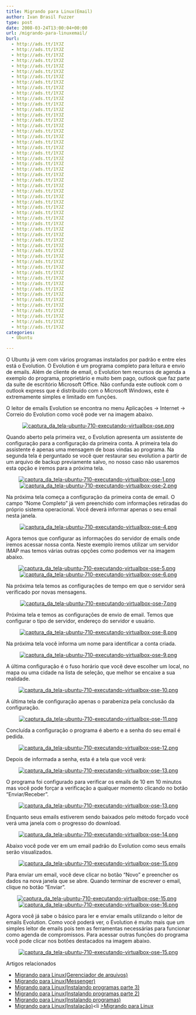 ```yaml
---
title: Migrando para Linux(Email)
author: Ivan Brasil Fuzzer
type: post
date: 2008-03-24T13:00:04+00:00
url: /migrando-para-linuxemail/
burl:
  - http://ads.tt/1YJZ
  - http://ads.tt/1YJZ
  - http://ads.tt/1YJZ
  - http://ads.tt/1YJZ
  - http://ads.tt/1YJZ
  - http://ads.tt/1YJZ
  - http://ads.tt/1YJZ
  - http://ads.tt/1YJZ
  - http://ads.tt/1YJZ
  - http://ads.tt/1YJZ
  - http://ads.tt/1YJZ
  - http://ads.tt/1YJZ
  - http://ads.tt/1YJZ
  - http://ads.tt/1YJZ
  - http://ads.tt/1YJZ
  - http://ads.tt/1YJZ
  - http://ads.tt/1YJZ
  - http://ads.tt/1YJZ
  - http://ads.tt/1YJZ
  - http://ads.tt/1YJZ
  - http://ads.tt/1YJZ
  - http://ads.tt/1YJZ
  - http://ads.tt/1YJZ
  - http://ads.tt/1YJZ
  - http://ads.tt/1YJZ
  - http://ads.tt/1YJZ
  - http://ads.tt/1YJZ
  - http://ads.tt/1YJZ
  - http://ads.tt/1YJZ
  - http://ads.tt/1YJZ
  - http://ads.tt/1YJZ
  - http://ads.tt/1YJZ
  - http://ads.tt/1YJZ
  - http://ads.tt/1YJZ
  - http://ads.tt/1YJZ
  - http://ads.tt/1YJZ
  - http://ads.tt/1YJZ
  - http://ads.tt/1YJZ
  - http://ads.tt/1YJZ
  - http://ads.tt/1YJZ
  - http://ads.tt/1YJZ
  - http://ads.tt/1YJZ
  - http://ads.tt/1YJZ
  - http://ads.tt/1YJZ
  - http://ads.tt/1YJZ
  - http://ads.tt/1YJZ
  - http://ads.tt/1YJZ
  - http://ads.tt/1YJZ
  - http://ads.tt/1YJZ
  - http://ads.tt/1YJZ
  - http://ads.tt/1YJZ
  - http://ads.tt/1YJZ
  - http://ads.tt/1YJZ
categories:
  - Ubuntu

---
```

O Ubuntu já vem com vários programas instalados por padrão e entre eles está o Evolution. O Evolution é um programa completo para leitura e envio de emails. Além de cliente de email, o Evolution tem recursos de agenda a exemplo do programa, proprietário e muito bem pago, outlook que faz parte da suíte de escritório Microsoft Office. Não confunda este outlook com o outlook express que é distribuído com o Microsoft Windows, este é extremamente simples e limitado em funções.

O leitor de emails Evolution se encontra no menu Aplicações -> Internet -> Correio do Evolution como você pode ver na imagem abaixo.

<center>
  <a href='http://www.ubuntero.com.br/wp-content/uploads/2008/03/captura_da_tela-ubuntu-710-executando-virtualbox-ose.png' title='captura_da_tela-ubuntu-710-executando-virtualbox-ose.png'><img src='http://www.ubuntero.com.br/wp-content/uploads/2008/03/captura_da_tela-ubuntu-710-executando-virtualbox-ose.thumbnail.png' alt='captura_da_tela-ubuntu-710-executando-virtualbox-ose.png' /></a>
</center>

Quando aberto pela primeira vez, o Evolution apresenta um assistente de configuração para a configuração da primeira conta. A primeira tela do assistente é apenas uma mensagem de boas vindas ao programa. Na segunda tela é perguntado se você quer restaurar seu evolution a partir de um arquivo de backup previamente salvo, no nosso caso não usaremos esta opção e iremos para a próxima tela.

<center>
  <a href='http://www.ubuntero.com.br/wp-content/uploads/2008/03/captura_da_tela-ubuntu-710-executando-virtualbox-ose-1.png' title='captura_da_tela-ubuntu-710-executando-virtualbox-ose-1.png'><img src='http://www.ubuntero.com.br/wp-content/uploads/2008/03/captura_da_tela-ubuntu-710-executando-virtualbox-ose-1.thumbnail.png' alt='captura_da_tela-ubuntu-710-executando-virtualbox-ose-1.png' /></a>&nbsp;&nbsp;<a href='http://www.ubuntero.com.br/wp-content/uploads/2008/03/captura_da_tela-ubuntu-710-executando-virtualbox-ose-2.png' title='captura_da_tela-ubuntu-710-executando-virtualbox-ose-2.png'><img src='http://www.ubuntero.com.br/wp-content/uploads/2008/03/captura_da_tela-ubuntu-710-executando-virtualbox-ose-2.thumbnail.png' alt='captura_da_tela-ubuntu-710-executando-virtualbox-ose-2.png' /></a>
</center>

Na próxima tela começa a configuração da primeira conta de email. O campo &#8220;Nome Completo&#8221; já vem preenchido com informações retiradas do próprio sistema operacional. Você deverá informar apenas o seu email nesta janela.

<center>
  <a href='http://www.ubuntero.com.br/wp-content/uploads/2008/03/captura_da_tela-ubuntu-710-executando-virtualbox-ose-4.png' title='captura_da_tela-ubuntu-710-executando-virtualbox-ose-4.png'><img src='http://www.ubuntero.com.br/wp-content/uploads/2008/03/captura_da_tela-ubuntu-710-executando-virtualbox-ose-4.thumbnail.png' alt='captura_da_tela-ubuntu-710-executando-virtualbox-ose-4.png' /></a>
</center>

Agora temos que configurar as informações do servidor de emails onde iremos acessar nossa conta. Neste exemplo iremos utilizar um servidor IMAP mas temos várias outras opções como podemos ver na imagem abaixo.

<center>
  <a href='http://www.ubuntero.com.br/wp-content/uploads/2008/03/captura_da_tela-ubuntu-710-executando-virtualbox-ose-5.png' title='captura_da_tela-ubuntu-710-executando-virtualbox-ose-5.png'><img src='http://www.ubuntero.com.br/wp-content/uploads/2008/03/captura_da_tela-ubuntu-710-executando-virtualbox-ose-5.thumbnail.png' alt='captura_da_tela-ubuntu-710-executando-virtualbox-ose-5.png' /></a>&nbsp;&nbsp;<a href='http://www.ubuntero.com.br/wp-content/uploads/2008/03/captura_da_tela-ubuntu-710-executando-virtualbox-ose-6.png' title='captura_da_tela-ubuntu-710-executando-virtualbox-ose-6.png'><img src='http://www.ubuntero.com.br/wp-content/uploads/2008/03/captura_da_tela-ubuntu-710-executando-virtualbox-ose-6.thumbnail.png' alt='captura_da_tela-ubuntu-710-executando-virtualbox-ose-6.png' /></a>
</center>

Na próxima tela temos as configurações de tempo em que o servidor será verificado por novas mensagens.

<center>
  <a href='http://www.ubuntero.com.br/wp-content/uploads/2008/03/captura_da_tela-ubuntu-710-executando-virtualbox-ose-7.png' title='captura_da_tela-ubuntu-710-executando-virtualbox-ose-7.png'><img src='http://www.ubuntero.com.br/wp-content/uploads/2008/03/captura_da_tela-ubuntu-710-executando-virtualbox-ose-7.thumbnail.png' alt='captura_da_tela-ubuntu-710-executando-virtualbox-ose-7.png' /></a>
</center>

Próxima tela e temos as configurações de envio de email. Temos que configurar o tipo de servidor, endereço do servidor e usuário.

<center>
  <a href='http://www.ubuntero.com.br/wp-content/uploads/2008/03/captura_da_tela-ubuntu-710-executando-virtualbox-ose-8.png' title='captura_da_tela-ubuntu-710-executando-virtualbox-ose-8.png'><img src='http://www.ubuntero.com.br/wp-content/uploads/2008/03/captura_da_tela-ubuntu-710-executando-virtualbox-ose-8.thumbnail.png' alt='captura_da_tela-ubuntu-710-executando-virtualbox-ose-8.png' /></a>
</center>

Na próxima tela você informa um nome para identificar a conta criada.

<center>
  <a href='http://www.ubuntero.com.br/wp-content/uploads/2008/03/captura_da_tela-ubuntu-710-executando-virtualbox-ose-9.png' title='captura_da_tela-ubuntu-710-executando-virtualbox-ose-9.png'><img src='http://www.ubuntero.com.br/wp-content/uploads/2008/03/captura_da_tela-ubuntu-710-executando-virtualbox-ose-9.thumbnail.png' alt='captura_da_tela-ubuntu-710-executando-virtualbox-ose-9.png' /></a>
</center>

A última configuração é o fuso horário que você deve escolher um local, no mapa ou uma cidade na lista de seleção, que melhor se encaixe a sua realidade.

<center>
  <a href='http://www.ubuntero.com.br/wp-content/uploads/2008/03/captura_da_tela-ubuntu-710-executando-virtualbox-ose-10.png' title='captura_da_tela-ubuntu-710-executando-virtualbox-ose-10.png'><img src='http://www.ubuntero.com.br/wp-content/uploads/2008/03/captura_da_tela-ubuntu-710-executando-virtualbox-ose-10.thumbnail.png' alt='captura_da_tela-ubuntu-710-executando-virtualbox-ose-10.png' /></a>
</center>

A última tela de configuração apenas o parabeniza pela conclusão da configuração.

<center>
  <a href='http://www.ubuntero.com.br/wp-content/uploads/2008/03/captura_da_tela-ubuntu-710-executando-virtualbox-ose-11.png' title='captura_da_tela-ubuntu-710-executando-virtualbox-ose-11.png'><img src='http://www.ubuntero.com.br/wp-content/uploads/2008/03/captura_da_tela-ubuntu-710-executando-virtualbox-ose-11.thumbnail.png' alt='captura_da_tela-ubuntu-710-executando-virtualbox-ose-11.png' /></a>
</center>

Concluída a configuração o programa é aberto e a senha do seu email é pedida.

<center>
  <a href='http://www.ubuntero.com.br/wp-content/uploads/2008/03/captura_da_tela-ubuntu-710-executando-virtualbox-ose-12.png' title='captura_da_tela-ubuntu-710-executando-virtualbox-ose-12.png'><img src='http://www.ubuntero.com.br/wp-content/uploads/2008/03/captura_da_tela-ubuntu-710-executando-virtualbox-ose-12.thumbnail.png' alt='captura_da_tela-ubuntu-710-executando-virtualbox-ose-12.png' /></a>
</center>

Depois de informada a senha, esta é a tela que você verá:

<center>
  <a href='http://www.ubuntero.com.br/wp-content/uploads/2008/03/captura_da_tela-ubuntu-710-executando-virtualbox-ose-13.png' title='captura_da_tela-ubuntu-710-executando-virtualbox-ose-13.png'><img src='http://www.ubuntero.com.br/wp-content/uploads/2008/03/captura_da_tela-ubuntu-710-executando-virtualbox-ose-13.thumbnail.png' alt='captura_da_tela-ubuntu-710-executando-virtualbox-ose-13.png' /></a>
</center>

O programa foi configurado para verificar os emails de 10 em 10 minutos mas você pode forçar a verificação a qualquer momento clicando no botão &#8220;Enviar/Receber&#8221;.

<center>
  <a href='http://www.ubuntero.com.br/wp-content/uploads/2008/03/captura_da_tela-ubuntu-710-executando-virtualbox-ose-13.png' title='captura_da_tela-ubuntu-710-executando-virtualbox-ose-13.png'><img src='http://www.ubuntero.com.br/wp-content/uploads/2008/03/captura_da_tela-ubuntu-710-executando-virtualbox-ose-13.thumbnail.png' alt='captura_da_tela-ubuntu-710-executando-virtualbox-ose-13.png' /></a>
</center>

Enquanto seus emails estiverem sendo baixados pelo método forçado você verá uma janela com o progresso do download.

<center>
  <a href='http://www.ubuntero.com.br/wp-content/uploads/2008/03/captura_da_tela-ubuntu-710-executando-virtualbox-ose-14.png' title='captura_da_tela-ubuntu-710-executando-virtualbox-ose-14.png'><img src='http://www.ubuntero.com.br/wp-content/uploads/2008/03/captura_da_tela-ubuntu-710-executando-virtualbox-ose-14.thumbnail.png' alt='captura_da_tela-ubuntu-710-executando-virtualbox-ose-14.png' /></a>
</center>

Abaixo você pode ver em um email padrão do Evolution como seus emails serão visualizados.

<center>
  <a href='http://www.ubuntero.com.br/wp-content/uploads/2008/03/captura_da_tela-ubuntu-710-executando-virtualbox-ose-15.png' title='captura_da_tela-ubuntu-710-executando-virtualbox-ose-15.png'><img src='http://www.ubuntero.com.br/wp-content/uploads/2008/03/captura_da_tela-ubuntu-710-executando-virtualbox-ose-15.thumbnail.png' alt='captura_da_tela-ubuntu-710-executando-virtualbox-ose-15.png' /></a>
</center>

Para enviar um email, você deve clicar no botão &#8220;Novo&#8221; e preencher os dados na nova janela que se abre. Quando terminar de escrever o email, clique no botão &#8220;Enviar&#8221;.

<center>
  <a href='http://www.ubuntero.com.br/wp-content/uploads/2008/03/captura_da_tela-ubuntu-710-executando-virtualbox-ose-15.png' title='captura_da_tela-ubuntu-710-executando-virtualbox-ose-15.png'><img src='http://www.ubuntero.com.br/wp-content/uploads/2008/03/captura_da_tela-ubuntu-710-executando-virtualbox-ose-15.thumbnail.png' alt='captura_da_tela-ubuntu-710-executando-virtualbox-ose-15.png' /></a>&nbsp;&nbsp;<a href='http://www.ubuntero.com.br/wp-content/uploads/2008/03/captura_da_tela-ubuntu-710-executando-virtualbox-ose-16.png' title='captura_da_tela-ubuntu-710-executando-virtualbox-ose-16.png'><img src='http://www.ubuntero.com.br/wp-content/uploads/2008/03/captura_da_tela-ubuntu-710-executando-virtualbox-ose-16.thumbnail.png' alt='captura_da_tela-ubuntu-710-executando-virtualbox-ose-16.png' /></a>
</center>

Agora você já sabe o básico para ler e enviar emails utilizando o leitor de emails Evolution. Como você poderá ver, o Evolution é muito mais que um simples leitor de emails pois tem as ferramentas necessárias para funcionar como agenda de compromissos. Para acessar outras funções do programa você pode clicar nos botões destacados na imagem abaixo.

<center>
  <a href='http://www.ubuntero.com.br/wp-content/uploads/2008/03/captura_da_tela-ubuntu-710-executando-virtualbox-ose-15.png' title='captura_da_tela-ubuntu-710-executando-virtualbox-ose-15.png'><img src='http://www.ubuntero.com.br/wp-content/uploads/2008/03/captura_da_tela-ubuntu-710-executando-virtualbox-ose-15.thumbnail.png' alt='captura_da_tela-ubuntu-710-executando-virtualbox-ose-15.png' /></a>
</center>

Artigos relacionados

  * [Migrando para Linux(Gerenciador de arquivos)][1]
  * [Migrando para Linux(Messenger)][2]
  * [Migrando para Linux(Instalando programas parte 3)][3]
  * [Migrando para Linux(Instalando programas parte 2)][4]
  * [Migrando para Linux(Instalando programas)][5]
  * [Migrando para Linux(Instalação)][6]<li
[>Migrando para Linux][7]</li>

 [1]: http://www.ubuntero.com.br/?p=383
 [2]: http://www.ubuntero.com.br/?p=183
 [3]: http://www.ubuntero.com.br/?p=330
 [4]: http://www.ubuntero.com.br/?p=318
 [5]: http://www.ubuntero.com.br/?p=186
 [6]: http://www.ubuntero.com.br/?p=249
 [7]: http://www.ubuntero.com.br/?p=203